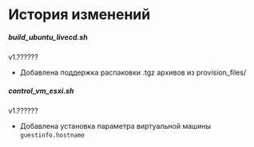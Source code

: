 # История изменений

##### build_ubuntu_livecd.sh

v1.??????
- Добавлена поддержка распаковки .tgz архивов из provision_files/

##### control_vm_esxi.sh

v1.??????
- Добавлена установка параметра виртуальной машины `guestinfo.hostname`
